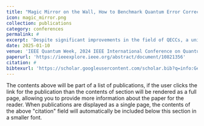 ```yaml
---
title: "Magic Mirror on the Wall, How to Benchmark Quantum Error Correction Codes, Overall?"
icon: magic_mirror.png
collection: publications
category: conferences
permalink: #
excerpt: 'Despite significant improvements in the field of QECCs, a unified methodology for evaluating them consistently has remained elusive. This paper addresses this gap by introducing a set of eight universal parameters and evaluating nine prominent QECCs for these parameters. We establish a universal benchmarking approach and highlight the complexity of quantum error correction, indicating that the choice of a QECC depends on each scenario\'s unique requirements and limitations. Furthermore, we develop a systematic strategy for selecting QECCs that adapts to the specific requirements of a given scenario, facilitating a tailored approach to quantum error correction.'
date: 2025-01-10
venue: 'IEEE Quantum Week, 2024 IEEE International Conference on Quantum Computing and Engineering (QCE)'
paperurl: 'https://ieeexplore.ieee.org/abstract/document/10821356'
citation: #
bibtexurl: 'https://scholar.googleusercontent.com/scholar.bib?q=info:Gee4GjiJR5sJ:scholar.google.com/&output=citation&scisdr=CgJN25qjEIuy7q_QqYU:AAZF9b8AAAAAaBjWsYVqyqNaFanu7-vpS31P8VI&scisig=AAZF9b8AAAAAaBjWscWbAd810RjYIYCmi4C54ic&scisf=4&ct=citation&cd=-1&hl=en'
---
```


The contents above will be part of a list of publications, if the user clicks the link for the publication than the contents of section will be rendered as a full page, allowing you to provide more information about the paper for the reader. When publications are displayed as a single page, the contents of the above "citation" field will automatically be included below this section in a smaller font.
